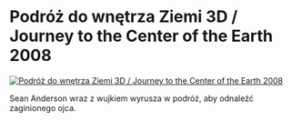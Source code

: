 Podróż do wnętrza Ziemi 3D / Journey to the Center of the Earth 2008 
=============
[![Podróż do wnętrza Ziemi 3D / Journey to the Center of the Earth 2008 ](http://vidos.pl/images/player.gif)](http://vidos.pl/podroz-do-wnetrza-ziemi-3d-journey-to-the-center-of-the-earth-2008)

 Sean Anderson wraz z wujkiem wyrusza w podróż, aby odnaleźć zaginionego ojca.
